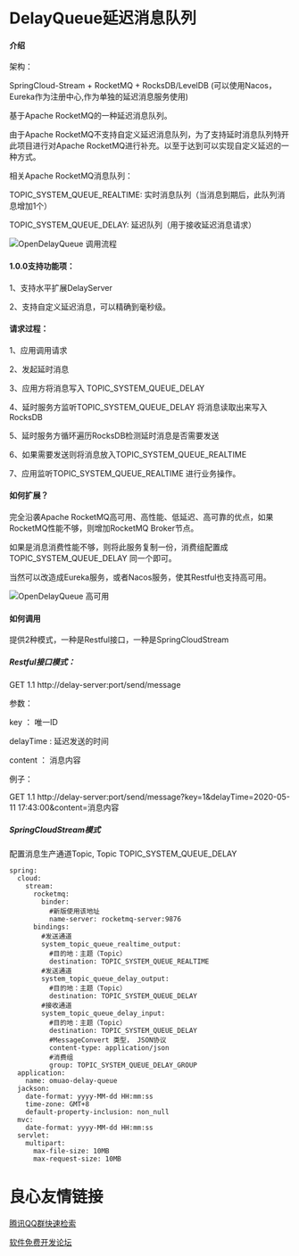 # DelayQueue延迟消息队列

#### 介绍

架构：

SpringCloud-Stream + RocketMQ + RocksDB/LevelDB (可以使用Nacos，Eureka作为注册中心,作为单独的延迟消息服务使用)


基于Apache RocketMQ的一种延迟消息队列。

由于Apache RocketMQ不支持自定义延迟消息队列，为了支持延时消息队列特开此项目进行对Apache RocketMQ进行补充。以至于达到可以实现自定义延迟的一种方式。

相关Apache RocketMQ消息队列：

TOPIC_SYSTEM_QUEUE_REALTIME: 实时消息队列（当消息到期后，此队列消息增加1个）

TOPIC_SYSTEM_QUEUE_DELAY: 延迟队列（用于接收延迟消息请求）

![OpenDelayQueue 调用流程](https://files.gitee.com/group1/M00/0E/05/wKgCNF67SJKAAjnjAABE3rx8uRc074.svg?disposition=inline "在这里输入图片标题")


#### 1.0.0支持功能项：

1、支持水平扩展DelayServer

2、支持自定义延迟消息，可以精确到毫秒级。

#### 请求过程：

1、应用调用请求 

2、发起延时消息 

3、应用方将消息写入 TOPIC_SYSTEM_QUEUE_DELAY  

4、延时服务方监听TOPIC_SYSTEM_QUEUE_DELAY 将消息读取出来写入RocksDB 

5、延时服务方循环遍历RocksDB检测延时消息是否需要发送 

6、如果需要发送则将消息放入TOPIC_SYSTEM_QUEUE_REALTIME

7、应用监听TOPIC_SYSTEM_QUEUE_REALTIME 进行业务操作。
  
#### 如何扩展？

完全沿袭Apache RocketMQ高可用、高性能、低延迟、高可靠的优点，如果RocketMQ性能不够，则增加RocketMQ Broker节点。

如果是消息消费性能不够，则将此服务复制一份，消费组配置成TOPIC_SYSTEM_QUEUE_DELAY 同一个即可。

当然可以改造成Eureka服务，或者Nacos服务，使其Restful也支持高可用。

![OpenDelayQueue 高可用](https://files.gitee.com/group1/M00/0E/06/wKgCNF67S42AAsxtAAApiCfLBrU859.svg?disposition=inline "在这里输入图片标题")


#### 如何调用

提供2种模式，一种是Restful接口，一种是SpringCloudStream

##### Restful接口模式：

GET 1.1 http://delay-server:port/send/message

参数：

key ： 唯一ID

delayTime : 延迟发送的时间

content ： 消息内容

例子：

GET 1.1 http://delay-server:port/send/message?key=1&delayTime=2020-05-11 17:43:00&content=消息内容

##### SpringCloudStream模式

配置消息生产通道Topic, Topic TOPIC_SYSTEM_QUEUE_DELAY


```
spring:
  cloud:
    stream:
      rocketmq:
        binder:
          #新版使用该地址
          name-server: rocketmq-server:9876
      bindings:
        #发送通道
        system_topic_queue_realtime_output:
          #目的地：主题（Topic）
          destination: TOPIC_SYSTEM_QUEUE_REALTIME
        #发送通道
        system_topic_queue_delay_output:
          #目的地：主题（Topic）
          destination: TOPIC_SYSTEM_QUEUE_DELAY
        #接收通道
        system_topic_queue_delay_input:
          #目的地：主题（Topic）
          destination: TOPIC_SYSTEM_QUEUE_DELAY
          #MessageConvert 类型， JSON协议
          content-type: application/json
          #消费组
          group: TOPIC_SYSTEM_QUEUE_DELAY_GROUP
  application:
    name: omuao-delay-queue
  jackson:
    date-format: yyyy-MM-dd HH:mm:ss
    time-zone: GMT+8
    default-property-inclusion: non_null
  mvc:
    date-format: yyyy-MM-dd HH:mm:ss
  servlet:
    multipart:
      max-file-size: 10MB
      max-request-size: 10MB
```









 # 良心友情链接

[腾讯QQ群快速检索](http://u.720life.cn/s/8cf73f7c)

[软件免费开发论坛](http://u.720life.cn/s/bbb01dc0)